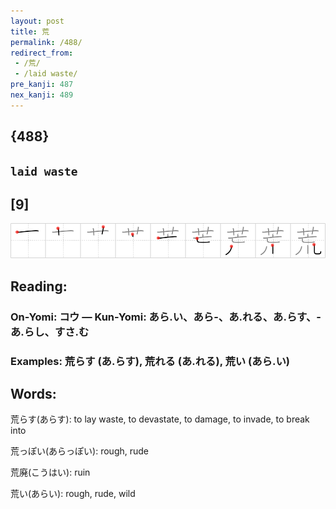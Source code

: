 ```yaml
---
layout: post
title: 荒
permalink: /488/
redirect_from:
 - /荒/
 - /laid waste/
pre_kanji: 487
nex_kanji: 489
---
```


## {488}

## `laid waste`

## [9]

<div class="stroke"><img src="../images/E88D92.png" /></div>

## Reading:

### On-Yomi: コウ &mdash; Kun-Yomi: あら.い、あら-、あ.れる、あ.らす、-あ.らし、すさ.む

### Examples: 荒らす (あ.らす), 荒れる (あ.れる), 荒い (あら.い)

## Words:

荒らす(あらす): to lay waste, to devastate, to damage, to invade, to break into

荒っぽい(あらっぽい): rough, rude

荒廃(こうはい): ruin

荒い(あらい): rough, rude, wild
